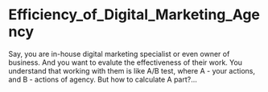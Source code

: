 # Efficiency_of_Digital_Marketing_Agency
Say, you are in-house digital marketing specialist or even owner of business. And you want to evalute the effectiveness of their work. You understand that working with them is like A/B test, where A - your actions, and B - actions of agency. But how to calculate A part?...

